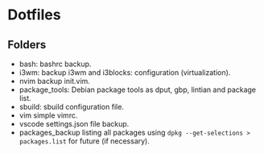 # Dotfiles

## Folders

- bash: bashrc backup.
- i3wm: backup i3wm and i3blocks: configuration (virtualization).
- nvim backup init.vim.
- package_tools: Debian package tools as dput, gbp, lintian and package list.
- sbuild: sbuild configuration file.
- vim simple vimrc.
- vscode settings.json file backup.
- packages_backup listing all packages using `dpkg --get-selections > packages.list` for future (if necessary).
